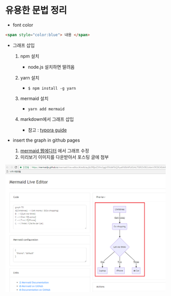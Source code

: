 # 유용한 문법 정리

- font color

```html
<span style="color:blue"> 내용 </span>
```



- 그래프 삽입

  1. npm 설치
     - node.js 설치하면 딸려옴

  2. yarn 설치
     - `$ npm install -g yarn`

  3. mermaid 설치
     - `yarn add mermaid`

  4. markdown에서 그래프 삽입
     - 참고 : [typora guide](https://support.typora.io/Draw-Diagrams-With-Markdown/)



- insert the graph in github pages
  1. [mermaid 웹에디터](https://mermaidjs.github.io/mermaid-live-editor/#/edit/eyJjb2RlIjoiZ3JhcGggVERcbkFbQ2hyaXN0bWFzXSAtLT58R2V0IG1vbmV5fCBCKEdvIHNob3BwaW5nKVxuQiAtLT4gQ3tMZXQgbWUgdGhpbmt9XG5DIC0tPnxPbmV8IERbTGFwdG9wXVxuQyAtLT58VHdvfCBFW2lQaG9uZV1cbkMgLS0-fFRocmVlfCBGW2ZhOmZhLWNhciBDYXJdXG4iLCJtZXJtYWlkIjp7InRoZW1lIjoiZGVmYXVsdCJ9fQ) 에서 그래프 수정
  2. 미리보기 이미지를 다운받아서 포스팅 글에 첨부

![merEdit](img\merEdit.png)
